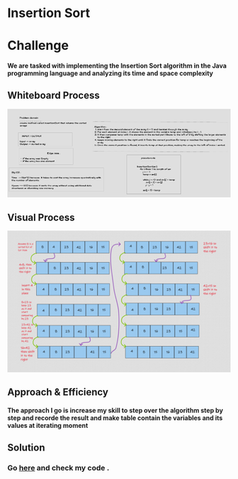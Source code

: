 # Insertion Sort

# Challenge
#### We are tasked with implementing the Insertion Sort algorithm in the Java programming language and analyzing its time and space complexity

## Whiteboard Process
![Process](assets/WB26.png)

## Visual Process
![Visual](assets/Challenge26.png)

## Approach & Efficiency
#### The approach I go is increase my skill to step over the algorithm step by step and recorde the result and make table contain the variables and its values at iterating moment

## Solution
### Go [here]([java/insertion/sort/app/App.java](https://github.com/MohamadSamara/data-structures-and-algorithms/blob/main/Insertion-Sort/app/src/main/java/insertion/sort/app/App.java)https://github.com/MohamadSamara/data-structures-and-algorithms/blob/main/Insertion-Sort/app/src/main/java/insertion/sort/app/App.java) and check my code .
